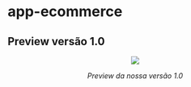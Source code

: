 # app-ecommerce


## Preview versão 1.0
<p align="center">
  <img src="app/assets/to_readme/preview-v1.0.gif">
</p>
<p align="center"><em>Preview da nossa versão 1.0</em></p>
